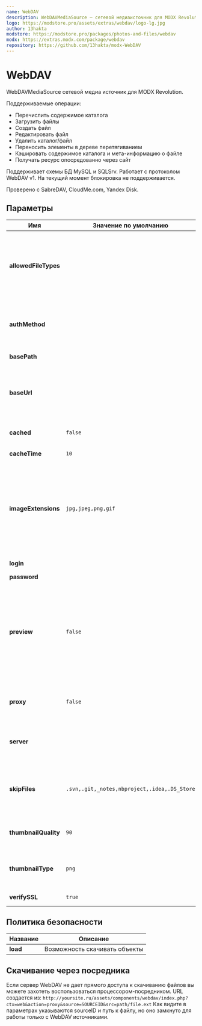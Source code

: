 ```yaml
---
name: WebDAV
description: WebDAVMediaSource — сетевой медиаисточник для MODX Revolution
logo: https://modstore.pro/assets/extras/webdav/logo-lg.jpg
author: 13hakta
modstore: https://modstore.pro/packages/photos-and-files/webdav
modx: https://extras.modx.com/package/webdav
repository: https://github.com/13hakta/modx-WebDAV
---
```

# WebDAV

WebDAVMediaSource сетевой медиа источник для MODX Revolution.

Поддерживаемые операции:

- Перечислить содержимое каталога
- Загрузить файлы
- Создать файл
- Редактировать файл
- Удалить каталог/файл
- Переносить элементы в дереве перетягиванием
- Кэшировать содержимое каталога и мета-информацию о файле
- Получать ресурс опосредованно через сайт

Поддерживает схемы БД MySQL и SQLSrv. Работает с протоколом WebDAV v1. На текущий момент блокировка не поддерживается.

Проверено с SabreDAV, CloudMe.com, Yandex Disk.

## Параметры

| Имя                  | Значение по умолчанию                        | Описание                                                                                                                                                    |
| -------------------- | -------------------------------------------- | ----------------------------------------------------------------------------------------------------------------------------------------------------------- |
| **allowedFileTypes** |                                              | Если указано, будут отображены файлы только с перечисленными расширениями. Укажите список, через запятую, без знака «.»                                     |
| **authMethod**       |                                              | Схема авторизации: basic или digest. Выберите схему, поддерживаемую на сервере                                                                              |
| **basePath**         |                                              | Путь к файлам источника.                                                                                                                                    |
| **baseUrl**          |                                              | URL, по которому будет доступен этот источник файлов. Не учитывается если включено проксирование.                                                           |
| **cached**           | `false`                                      | Кэшировать содержимое каталогов                                                                                                                             |
| **cacheTime**        | `10`                                         | Время хранения кэша в минутах                                                                                                                               |
| **imageExtensions**  | `jpg,jpeg,png,gif`                           | Список расширений файлов, через запятую, являющихся изображениями. MODX попытается создать превью для файлов с этими расширениями.                          |
| **login**            |                                              | Имя пользователя                                                                                                                                            |
| **password**         |                                              | Пароль                                                                                                                                                      |
| **preview**          | `false`                                      | Создавать миниатюры для изображений. Может сильно нагрузить сетевой канал, поскольку требуется полностью скачать удаленный файл. Включайте с осторожностью. |
| **proxy**            | `false`                                      | Получать ресурс опосредованно через сайт если публично сервер недоступен                                                                                    |
| **server**           |                                              | Адрес сервера в формате proto://host. Порт можно указать после двоеточия                                                                                    |
| **skipFiles**        | `.svn,.git,_notes,nbproject,.idea,.DS_Store` | Список, через запятую. MODX будет пропускать и скрывать файлы и папки, совпадающие с любой из масок.                                                        |
| **thumbnailQuality** | `90`                                         | Качество генерируемых превью, по шкале от 0 до 100.                                                                                                         |
| **thumbnailType**    | `png`                                        | Тип изображения, используемый для создаваемых превью.                                                                                                       |
| **verifySSL**        | `true`                                       | Проверять SSL сертификаты                                                                                                                                   |

## Политика безопасности

| Название | Описание                      |
| -------- | ----------------------------- |
| **load** | Возможность скачивать объекты |

## Скачивание через посредника

Если сервер WebDAV не дает прямого доступа к скачиванию файлов вы можете захотеть воспользоваться процессором-посредником.
URL создается из: `http://yoursite.ru/assets/components/webdav/index.php?ctx=web&action=proxy&source=SOURCEID&src=path/file.ext`
Как видите в параметрах указываются sourceID и путь к файлу, но оно замкнуто для работы только с WebDAV источниками.
